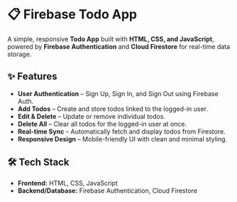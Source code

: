 # 📋 Firebase Todo App  

A simple, responsive **Todo App** built with **HTML, CSS, and JavaScript**, powered by **Firebase Authentication** and **Cloud Firestore** for real-time data storage.  

## ✨ Features  
- **User Authentication** – Sign Up, Sign In, and Sign Out using Firebase Auth.  
- **Add Todos** – Create and store todos linked to the logged-in user.  
- **Edit & Delete** – Update or remove individual todos.  
- **Delete All** – Clear all todos for the logged-in user at once.  
- **Real-time Sync** – Automatically fetch and display todos from Firestore.  
- **Responsive Design** – Mobile-friendly UI with clean and minimal styling.  

## 🛠 Tech Stack  
- **Frontend:** HTML, CSS, JavaScript  
- **Backend/Database:** Firebase Authentication, Cloud Firestore  

